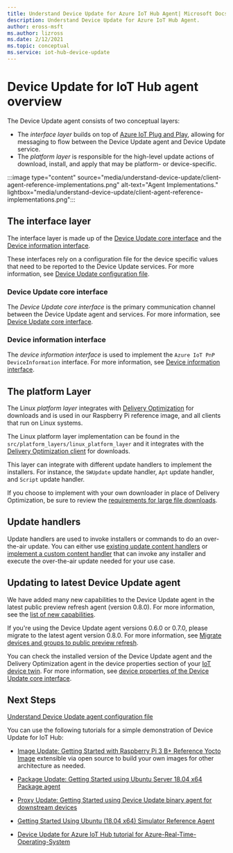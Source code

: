 ```yaml
---
title: Understand Device Update for Azure IoT Hub Agent| Microsoft Docs
description: Understand Device Update for Azure IoT Hub Agent.
author: eross-msft
ms.author: lizross
ms.date: 2/12/2021
ms.topic: conceptual
ms.service: iot-hub-device-update
---
```


# Device Update for IoT Hub agent overview

The Device Update agent consists of two conceptual layers:

* The *interface layer* builds on top of [Azure IoT Plug and Play](../iot-develop/overview-iot-plug-and-play.md), allowing for messaging to flow between the Device Update agent and Device Update service.
* The *platform layer* is responsible for the high-level update actions of download, install, and apply that may be platform- or device-specific.

:::image type="content" source="media/understand-device-update/client-agent-reference-implementations.png" alt-text="Agent Implementations." lightbox="media/understand-device-update/client-agent-reference-implementations.png":::

## The interface layer

The interface layer is made up of the [Device Update core interface](https://github.com/Azure/iot-hub-device-update/tree/main/src/agent/adu_core_interface) and the [Device information interface](https://github.com/Azure/iot-hub-device-update/tree/main/src/agent/device_info_interface).

These interfaces rely on a configuration file for the device specific values that need to be reported to the Device Update services. For more information, see [Device Update configuration file](device-update-configuration-file.md).

### Device Update core interface

The *Device Update core interface* is the primary communication channel between the Device Update agent and services. For more information, see [Device Update core interface](device-update-plug-and-play.md#device-update-core-interface).

### Device information interface

The *device information interface* is used to implement the `Azure IoT PnP DeviceInformation` interface. For more information, see [Device information interface](device-update-plug-and-play.md#device-information-interface).

## The platform Layer

The Linux *platform layer* integrates with [Delivery Optimization](https://github.com/microsoft/do-client) for downloads and is used in our Raspberry Pi reference image, and all clients that run on Linux systems.

The Linux platform layer implementation can be found in the `src/platform_layers/linux_platform_layer` and it integrates with the [Delivery Optimization client](https://github.com/microsoft/do-client/releases) for downloads.

This layer can integrate with different update handlers to implement the
installers. For instance, the `SWUpdate` update handler, `Apt` update handler, and `Script` update handler.  

If you choose to implement with your own downloader in place of Delivery Optimization, be sure to review the [requirements for large file downloads](device-update-limits.md).

## Update handlers

Update handlers are used to invoke installers or commands to do an over-the-air update. You can either use [existing update content handlers](https://github.com/Azure/iot-hub-device-update/tree/main/src/content_handlers) or [implement a custom content handler](https://github.com/Azure/iot-hub-device-update/tree/main/docs/agent-reference/how-to-implement-custom-update-handler.md) that can invoke any installer and execute the over-the-air update needed for your use case.

## Updating to latest Device Update agent

We have added many new capabilities to the Device Update agent in the latest public preview refresh agent (version 0.8.0). For more information, see the [list of new capabilities](https://github.com/Azure/iot-hub-device-update/blob/main/docs/agent-reference/whats-new.md).

If you're using the Device Update agent versions 0.6.0 or 0.7.0, please migrate to the latest agent version 0.8.0. For more information, see [Migrate devices and groups to public preview refresh](migration-pp-to-ppr.md).

You can check the installed version of the Device Update agent and the Delivery Optimization agent in the device properties section of your [IoT device twin](../iot-hub/iot-hub-devguide-device-twins.md). For more information, see [device properties of the Device Update core interface](device-update-plug-and-play.md#device-properties).

## Next Steps

[Understand Device Update agent configuration file](device-update-configuration-file.md)

You can use the following tutorials for a simple demonstration of Device Update for IoT Hub:

* [Image Update: Getting Started with Raspberry Pi 3 B+ Reference Yocto Image](device-update-raspberry-pi.md) extensible via open source to build your own images for other architecture as needed.

* [Package Update: Getting Started using Ubuntu Server 18.04 x64 Package agent](device-update-ubuntu-agent.md)

* [Proxy Update: Getting Started using Device Update binary agent for downstream devices](device-update-howto-proxy-updates.md)

* [Getting Started Using Ubuntu (18.04 x64) Simulator Reference Agent](device-update-simulator.md)

* [Device Update for Azure IoT Hub tutorial for Azure-Real-Time-Operating-System](device-update-azure-real-time-operating-system.md)
